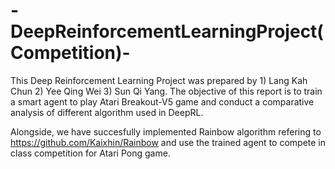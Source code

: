 # -DeepReinforcementLearningProject(Competition)-
This Deep Reinforcement Learning Project was prepared by 1) Lang Kah Chun 2) Yee Qing Wei 3) Sun Qi Yang. The objective of this report is to train a smart agent to play Atari Breakout-V5 game and conduct a comparative analysis of different algorithm used in DeepRL.

Alongside, we have succesfully implemented Rainbow algorithm refering to https://github.com/Kaixhin/Rainbow and use the trained agent to compete in class competition for Atari Pong game.
